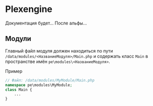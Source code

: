# Plexengine

Документация будет... После альфы...

## Модули

Главный файл модуля должен находиться по пути `/data/modules/<НазваниеМодуля>/Main.php`
и содержать класс `Main` в пространстве имён `pe\modules\<НазваниеМодуля>`.

Пример
```php
// Файл: /data/modules/MyModule/Main.php
namespace pe\modules\MyModule;
class Main {
    ...
}
```
